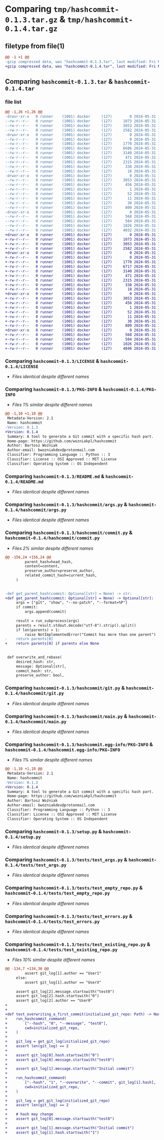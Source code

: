 # Comparing `tmp/hashcommit-0.1.3.tar.gz` & `tmp/hashcommit-0.1.4.tar.gz`

## filetype from file(1)

```diff
@@ -1 +1 @@
-gzip compressed data, was "hashcommit-0.1.3.tar", last modified: Fri May 31 14:25:29 2024, max compression
+gzip compressed data, was "hashcommit-0.1.4.tar", last modified: Fri May 31 14:32:25 2024, max compression
```

## Comparing `hashcommit-0.1.3.tar` & `hashcommit-0.1.4.tar`

### file list

```diff
@@ -1,26 +1,26 @@
-drwxr-xr-x   0 runner    (1001) docker     (127)        0 2024-05-31 14:25:29.592740 hashcommit-0.1.3/
--rw-r--r--   0 runner    (1001) docker     (127)     1073 2024-05-31 14:25:20.000000 hashcommit-0.1.3/LICENSE
--rw-r--r--   0 runner    (1001) docker     (127)     3053 2024-05-31 14:25:29.592740 hashcommit-0.1.3/PKG-INFO
--rw-r--r--   0 runner    (1001) docker     (127)     2582 2024-05-31 14:25:20.000000 hashcommit-0.1.3/README.md
-drwxr-xr-x   0 runner    (1001) docker     (127)        0 2024-05-31 14:25:29.592740 hashcommit-0.1.3/hashcommit/
--rw-r--r--   0 runner    (1001) docker     (127)        0 2024-05-31 14:25:20.000000 hashcommit-0.1.3/hashcommit/__init__.py
--rw-r--r--   0 runner    (1001) docker     (127)     1770 2024-05-31 14:25:20.000000 hashcommit-0.1.3/hashcommit/args.py
--rw-r--r--   0 runner    (1001) docker     (127)     6686 2024-05-31 14:25:20.000000 hashcommit-0.1.3/hashcommit/commit.py
--rw-r--r--   0 runner    (1001) docker     (127)     3140 2024-05-31 14:25:20.000000 hashcommit-0.1.3/hashcommit/git.py
--rw-r--r--   0 runner    (1001) docker     (127)      471 2024-05-31 14:25:20.000000 hashcommit-0.1.3/hashcommit/logging.py
--rw-r--r--   0 runner    (1001) docker     (127)     2315 2024-05-31 14:25:20.000000 hashcommit-0.1.3/hashcommit/main.py
--rw-r--r--   0 runner    (1001) docker     (127)      338 2024-05-31 14:25:20.000000 hashcommit-0.1.3/hashcommit/utils.py
--rw-r--r--   0 runner    (1001) docker     (127)       18 2024-05-31 14:25:20.000000 hashcommit-0.1.3/hashcommit/version.py
-drwxr-xr-x   0 runner    (1001) docker     (127)        0 2024-05-31 14:25:29.592740 hashcommit-0.1.3/hashcommit.egg-info/
--rw-r--r--   0 runner    (1001) docker     (127)     3053 2024-05-31 14:25:29.000000 hashcommit-0.1.3/hashcommit.egg-info/PKG-INFO
--rw-r--r--   0 runner    (1001) docker     (127)      456 2024-05-31 14:25:29.000000 hashcommit-0.1.3/hashcommit.egg-info/SOURCES.txt
--rw-r--r--   0 runner    (1001) docker     (127)        1 2024-05-31 14:25:29.000000 hashcommit-0.1.3/hashcommit.egg-info/dependency_links.txt
--rw-r--r--   0 runner    (1001) docker     (127)       52 2024-05-31 14:25:29.000000 hashcommit-0.1.3/hashcommit.egg-info/entry_points.txt
--rw-r--r--   0 runner    (1001) docker     (127)       11 2024-05-31 14:25:29.000000 hashcommit-0.1.3/hashcommit.egg-info/top_level.txt
--rw-r--r--   0 runner    (1001) docker     (127)       38 2024-05-31 14:25:29.592740 hashcommit-0.1.3/setup.cfg
--rw-r--r--   0 runner    (1001) docker     (127)      809 2024-05-31 14:25:20.000000 hashcommit-0.1.3/setup.py
-drwxr-xr-x   0 runner    (1001) docker     (127)        0 2024-05-31 14:25:29.592740 hashcommit-0.1.3/tests/
--rw-r--r--   0 runner    (1001) docker     (127)      568 2024-05-31 14:25:20.000000 hashcommit-0.1.3/tests/test_args.py
--rw-r--r--   0 runner    (1001) docker     (127)      584 2024-05-31 14:25:20.000000 hashcommit-0.1.3/tests/test_empty_repo.py
--rw-r--r--   0 runner    (1001) docker     (127)     1026 2024-05-31 14:25:20.000000 hashcommit-0.1.3/tests/test_errors.py
--rw-r--r--   0 runner    (1001) docker     (127)     4032 2024-05-31 14:25:20.000000 hashcommit-0.1.3/tests/test_existing_repo.py
+drwxr-xr-x   0 runner    (1001) docker     (127)        0 2024-05-31 14:32:25.262205 hashcommit-0.1.4/
+-rw-r--r--   0 runner    (1001) docker     (127)     1073 2024-05-31 14:32:15.000000 hashcommit-0.1.4/LICENSE
+-rw-r--r--   0 runner    (1001) docker     (127)     3053 2024-05-31 14:32:25.262205 hashcommit-0.1.4/PKG-INFO
+-rw-r--r--   0 runner    (1001) docker     (127)     2582 2024-05-31 14:32:15.000000 hashcommit-0.1.4/README.md
+drwxr-xr-x   0 runner    (1001) docker     (127)        0 2024-05-31 14:32:25.262205 hashcommit-0.1.4/hashcommit/
+-rw-r--r--   0 runner    (1001) docker     (127)        0 2024-05-31 14:32:15.000000 hashcommit-0.1.4/hashcommit/__init__.py
+-rw-r--r--   0 runner    (1001) docker     (127)     1770 2024-05-31 14:32:15.000000 hashcommit-0.1.4/hashcommit/args.py
+-rw-r--r--   0 runner    (1001) docker     (127)     6717 2024-05-31 14:32:15.000000 hashcommit-0.1.4/hashcommit/commit.py
+-rw-r--r--   0 runner    (1001) docker     (127)     3140 2024-05-31 14:32:15.000000 hashcommit-0.1.4/hashcommit/git.py
+-rw-r--r--   0 runner    (1001) docker     (127)      471 2024-05-31 14:32:15.000000 hashcommit-0.1.4/hashcommit/logging.py
+-rw-r--r--   0 runner    (1001) docker     (127)     2315 2024-05-31 14:32:15.000000 hashcommit-0.1.4/hashcommit/main.py
+-rw-r--r--   0 runner    (1001) docker     (127)      338 2024-05-31 14:32:15.000000 hashcommit-0.1.4/hashcommit/utils.py
+-rw-r--r--   0 runner    (1001) docker     (127)       18 2024-05-31 14:32:15.000000 hashcommit-0.1.4/hashcommit/version.py
+drwxr-xr-x   0 runner    (1001) docker     (127)        0 2024-05-31 14:32:25.262205 hashcommit-0.1.4/hashcommit.egg-info/
+-rw-r--r--   0 runner    (1001) docker     (127)     3053 2024-05-31 14:32:25.000000 hashcommit-0.1.4/hashcommit.egg-info/PKG-INFO
+-rw-r--r--   0 runner    (1001) docker     (127)      456 2024-05-31 14:32:25.000000 hashcommit-0.1.4/hashcommit.egg-info/SOURCES.txt
+-rw-r--r--   0 runner    (1001) docker     (127)        1 2024-05-31 14:32:25.000000 hashcommit-0.1.4/hashcommit.egg-info/dependency_links.txt
+-rw-r--r--   0 runner    (1001) docker     (127)       52 2024-05-31 14:32:25.000000 hashcommit-0.1.4/hashcommit.egg-info/entry_points.txt
+-rw-r--r--   0 runner    (1001) docker     (127)       11 2024-05-31 14:32:25.000000 hashcommit-0.1.4/hashcommit.egg-info/top_level.txt
+-rw-r--r--   0 runner    (1001) docker     (127)       38 2024-05-31 14:32:25.262205 hashcommit-0.1.4/setup.cfg
+-rw-r--r--   0 runner    (1001) docker     (127)      809 2024-05-31 14:32:15.000000 hashcommit-0.1.4/setup.py
+drwxr-xr-x   0 runner    (1001) docker     (127)        0 2024-05-31 14:32:25.262205 hashcommit-0.1.4/tests/
+-rw-r--r--   0 runner    (1001) docker     (127)      568 2024-05-31 14:32:15.000000 hashcommit-0.1.4/tests/test_args.py
+-rw-r--r--   0 runner    (1001) docker     (127)      584 2024-05-31 14:32:15.000000 hashcommit-0.1.4/tests/test_empty_repo.py
+-rw-r--r--   0 runner    (1001) docker     (127)     1026 2024-05-31 14:32:15.000000 hashcommit-0.1.4/tests/test_errors.py
+-rw-r--r--   0 runner    (1001) docker     (127)     4846 2024-05-31 14:32:15.000000 hashcommit-0.1.4/tests/test_existing_repo.py
```

### Comparing `hashcommit-0.1.3/LICENSE` & `hashcommit-0.1.4/LICENSE`

 * *Files identical despite different names*

### Comparing `hashcommit-0.1.3/PKG-INFO` & `hashcommit-0.1.4/PKG-INFO`

 * *Files 1% similar despite different names*

```diff
@@ -1,10 +1,10 @@
 Metadata-Version: 2.1
 Name: hashcommit
-Version: 0.1.3
+Version: 0.1.4
 Summary: A tool to generate a Git commit with a specific hash part.
 Home-page: https://github.com/wozniakpl/hashcommit
 Author: Bartosz Woźniak
 Author-email: bwozniakdev@protonmail.com
 Classifier: Programming Language :: Python :: 3
 Classifier: License :: OSI Approved :: MIT License
 Classifier: Operating System :: OS Independent
```

### Comparing `hashcommit-0.1.3/README.md` & `hashcommit-0.1.4/README.md`

 * *Files identical despite different names*

### Comparing `hashcommit-0.1.3/hashcommit/args.py` & `hashcommit-0.1.4/hashcommit/args.py`

 * *Files identical despite different names*

### Comparing `hashcommit-0.1.3/hashcommit/commit.py` & `hashcommit-0.1.4/hashcommit/commit.py`

 * *Files 2% similar despite different names*

```diff
@@ -156,24 +156,24 @@
         parent_hash=head_hash,
         content=content,
         preserve_author=preserve_author,
         related_commit_hash=current_hash,
     )
 
 
-def get_parent_hash(commit: Optional[str] = None) -> str:
+def get_parent_hash(commit: Optional[str] = None) -> Optional[str]:
     args = ["git", "show", "--no-patch", "--format=%P"]
     if commit:
         args.append(commit)
 
     result = run_subprocess(args)
     parents = result.stdout.decode("utf-8").strip().split()
     if len(parents) > 1:
         raise NotImplementedError("Commit has more than one parent")
-    return parents[0]
+    return parents[0] if parents else None
 
 
 def overwrite_and_rebase(
     desired_hash: str,
     message: Optional[str],
     commit_hash: str,
     preserve_author: bool,
```

### Comparing `hashcommit-0.1.3/hashcommit/git.py` & `hashcommit-0.1.4/hashcommit/git.py`

 * *Files identical despite different names*

### Comparing `hashcommit-0.1.3/hashcommit/main.py` & `hashcommit-0.1.4/hashcommit/main.py`

 * *Files identical despite different names*

### Comparing `hashcommit-0.1.3/hashcommit.egg-info/PKG-INFO` & `hashcommit-0.1.4/hashcommit.egg-info/PKG-INFO`

 * *Files 1% similar despite different names*

```diff
@@ -1,10 +1,10 @@
 Metadata-Version: 2.1
 Name: hashcommit
-Version: 0.1.3
+Version: 0.1.4
 Summary: A tool to generate a Git commit with a specific hash part.
 Home-page: https://github.com/wozniakpl/hashcommit
 Author: Bartosz Woźniak
 Author-email: bwozniakdev@protonmail.com
 Classifier: Programming Language :: Python :: 3
 Classifier: License :: OSI Approved :: MIT License
 Classifier: Operating System :: OS Independent
```

### Comparing `hashcommit-0.1.3/setup.py` & `hashcommit-0.1.4/setup.py`

 * *Files identical despite different names*

### Comparing `hashcommit-0.1.3/tests/test_args.py` & `hashcommit-0.1.4/tests/test_args.py`

 * *Files identical despite different names*

### Comparing `hashcommit-0.1.3/tests/test_empty_repo.py` & `hashcommit-0.1.4/tests/test_empty_repo.py`

 * *Files identical despite different names*

### Comparing `hashcommit-0.1.3/tests/test_errors.py` & `hashcommit-0.1.4/tests/test_errors.py`

 * *Files identical despite different names*

### Comparing `hashcommit-0.1.3/tests/test_existing_repo.py` & `hashcommit-0.1.4/tests/test_existing_repo.py`

 * *Files 10% similar despite different names*

```diff
@@ -134,7 +134,36 @@
         assert git_log[1].author == "User1"
     else:
         assert git_log[1].author == "UserX"
 
     assert git_log[2].message.startswith("test0")
     assert git_log[2].hash.startswith("0")
     assert git_log[2].author == "User0"
+
+
+def test_overwriting_a_first_commit(initialized_git_repo: Path) -> None:
+    run_hashcommit_command(
+        ["--hash", "0", "--message", "test0"],
+        cwd=initialized_git_repo,
+    )
+
+    git_log = get_git_log(initialized_git_repo)
+    assert len(git_log) == 2
+
+    assert git_log[0].hash.startswith("0")
+    assert git_log[0].message.startswith("test0")
+
+    assert git_log[1].message.startswith("Initial commit")
+
+    run_hashcommit_command(
+        ["--hash", "1", "--overwrite", "--commit", git_log[1].hash],
+        cwd=initialized_git_repo,
+    )
+
+    git_log = get_git_log(initialized_git_repo)
+    assert len(git_log) == 2
+
+    # hash may change
+    assert git_log[0].message.startswith("test0")
+
+    assert git_log[1].message.startswith("Initial commit")
+    assert git_log[1].hash.startswith("1")
```


